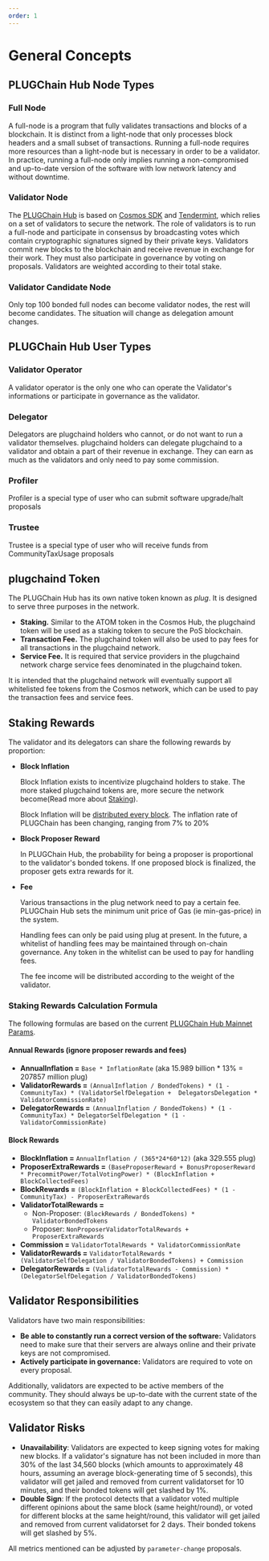 ```yaml
---
order: 1
---
```


# General Concepts

## PLUGChain Hub Node Types

### Full Node

A full-node is a program that fully validates transactions and blocks of a blockchain. It is distinct from a light-node that only processes block headers and a small subset of transactions. Running a full-node requires more resources than a light-node but is necessary in order to be a validator. In practice, running a full-node only implies running a non-compromised and up-to-date version of the software with low network latency and without downtime.

### Validator Node

The [PLUGChain Hub](../get-started/intro.md#plugchaind-hub) is based on [Cosmos SDK](https://cosmos.network/docs/intro/) and [Tendermint](https://tendermint.com/docs/introduction/what-is-tendermint.html), which relies on a set of validators to secure the network. The role of validators is to run a full-node and participate in consensus by broadcasting votes which contain cryptographic signatures signed by their private keys. Validators commit new blocks to the blockchain and receive revenue in exchange for their work. They must also participate in governance by voting on proposals. Validators are weighted according to their total stake.

### Validator Candidate Node

Only top 100 bonded full nodes can become validator nodes, the rest will become candidates. The situation will change as delegation amount changes.

## PLUGChain Hub User Types

### Validator Operator

A validator operator is the only one who can operate the Validator's informations or participate in governance as the validator.

### Delegator

Delegators are plugchaind holders who cannot, or do not want to run a validator themselves. plugchaind holders can delegate plugchaind to a validator and obtain a part of their revenue in exchange. They can earn as much as the validators and only need to pay some commission.

### Profiler

Profiler is a special type of user who can submit software upgrade/halt proposals

### Trustee

Trustee is a special type of user who will receive funds from CommunityTaxUsage proposals

## plugchaind Token

The PLUGChain Hub has its own native token known as *plug*.  It is designed to serve three purposes in the network.

- **Staking.** Similar to the ATOM token in the Cosmos Hub, the plugchaind token will be used as a staking token to secure the PoS blockchain.
- **Transaction Fee.** The plugchaind token will also be used to pay fees for all transactions in the plugchaind network.
- **Service Fee.** It is required that service providers in the plugchaind network charge service fees denominated in the plugchaind token.

It is intended that the plugchaind network will eventually support all whitelisted fee tokens from the Cosmos network, which can be used to pay the transaction fees and service fees.

## Staking Rewards

The validator and its delegators can share the following rewards by proportion:

- **Block Inflation**

  Block Inflation exists to incentivize plugchaind holders to stake. The more staked plugchaind tokens are, more secure the network become(Read more about [Staking](../features/staking.md)).

  Block Inflation will be [distributed every block](../features/mint.md). The inflation rate of PLUGChain has been changing, ranging from 7% to 20%

- **Block Proposer Reward**

  In PLUGChain Hub, the probability for being a proposer is proportional to the validator's bonded tokens. If one proposed block is finalized, the proposer gets extra rewards for it.

- **Fee**

    Various transactions in the plug network need to pay a certain fee. PLUGChain Hub sets the minimum unit price of Gas (ie min-gas-price) in the system.
  
   Handling fees can only be paid using plug at present. In the future, a whitelist of handling fees may be maintained through on-chain governance. Any token in the whitelist can be used to pay for handling fees.

   The fee income will be distributed according to the weight of the validator.

### Staking Rewards Calculation Formula

The following formulas are based on the current [PLUGChain Hub Mainnet Params](gov-params.md).

#### Annual Rewards (ignore proposer rewards and fees)

- **AnnualInflation =** `Base * InflationRate` (aka 15.989 billion * 13% = 207857 million plug)
- **ValidatorRewards =** `(AnnualInflation / BondedTokens) * (1 - CommunityTax) * (ValidatorSelfDelegation +  DelegatorsDelegation * ValidatorCommissionRate)`
- **DelegatorRewards =** `(AnnualInflation / BondedTokens) * (1 - CommunityTax) * DelegatorSelfDelegation * (1 - ValidatorCommissionRate)`

#### Block Rewards

- **BlockInflation =** `AnnualInflation / (365*24*60*12)` (aka 329.555  plug)
- **ProposerExtraRewards =** `(BaseProposerReward + BonusProposerReward * PrecommitPower/TotalVotingPower) * (BlockInflation + BlockCollectedFees)`
- **BlockRewards =** `(BlockInflation + BlockCollectedFees) * (1 - CommunityTax) - ProposerExtraRewards`
- **ValidatorTotalRewards =**
  - Non-Proposer: `(BlockRewards / BondedTokens) * ValidatorBondedTokens`
  - Proposer: `NonProposerValidatorTotalRewards + ProposerExtraRewards`
- **Commission =** `ValidatorTotalRewards * ValidatorCommissionRate`
- **ValidatorRewards =** `ValidatorTotalRewards * (ValidatorSelfDelegation / ValidatorBondedTokens) + Commission`
- **DelegatorRewards =** `(ValidatorTotalRewards - Commission) * (DelegatorSelfDelegation / ValidatorBondedTokens)`

## Validator Responsibilities

Validators have two main responsibilities:

- **Be able to constantly run a correct version of the software:** Validators need to make sure that their servers are always online and their private keys are not compromised.
- **Actively participate in governance:** Validators are required to vote on every proposal.

Additionally, validators are expected to be active members of the community. They should always be up-to-date with the current state of the ecosystem so that they can easily adapt to any change.

## Validator Risks

- **Unavailability**: Validators are expected to keep signing votes for making new blocks. If a validator's signature has not been included in more than 30% of the last 34,560 blocks (which amounts to approximately 48 hours, assuming an average block-generating time of 5 seconds), this validator will get jailed and removed from current validatorset for 10 minutes, and their bonded tokens will get slashed by 1%.
- **Double Sign**: If the protocol detects that a validator voted multiple different opinions about the same block (same height/round), or voted for different blocks at the same height/round, this validator will get jailed and removed from current validatorset for 2 days. Their bonded tokens will get slashed by 5%.
<!-- - **Censorship**: If the protocol detects that a proposer included invalid transactions in a block, this validator will get jailed and removed from current validatorset for 2 days. -->

All metrics mentioned can be adjusted by `parameter-change` proposals.
